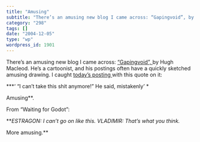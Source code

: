 ```yaml
---
title: "Amusing"
subtitle: "There’s an amusing new blog I came across: “Gapingvoid”, by Hugh Macle..."
category: "298"
tags: []
date: "2004-12-05"
type: "wp"
wordpress_id: 1901
---
```

There’s an amusing new blog I came across: [“Gapingvoid”, ](http://www.gapingvoid.com/)by Hugh Macleod. He’s a cartoonist, and his postings often have a quickly sketched amusing drawing. 
I caught [today’s posting ](http://www.gapingvoid.com/Moveable_Type/archives/001151.html)with this quote on it: 

***‘ “I can’t take this shit anymore!” He said, mistakenly’ *

Amusing**.

From “Waiting for Godot”:

***ESTRAGON: I can’t go on like this.
VLADIMIR: That’s what you think.*

More amusing.**